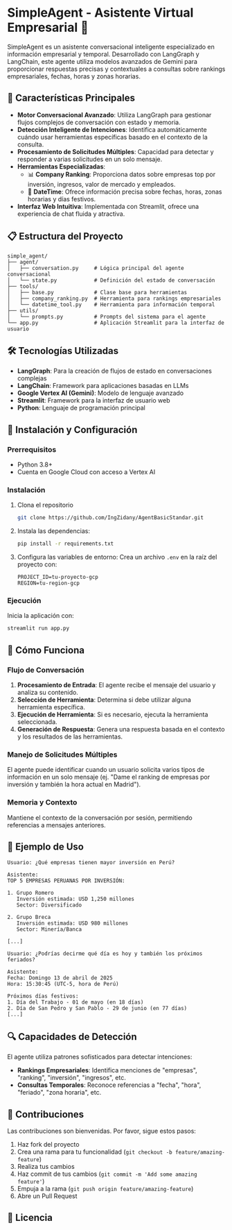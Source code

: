 # SimpleAgent - Asistente Virtual Empresarial 🤖

SimpleAgent es un asistente conversacional inteligente especializado en información empresarial y temporal. Desarrollado con LangGraph y LangChain, este agente utiliza modelos avanzados de Gemini para proporcionar respuestas precisas y contextuales a consultas sobre rankings empresariales, fechas, horas y zonas horarias.

## 🚀 Características Principales

- **Motor Conversacional Avanzado**: Utiliza LangGraph para gestionar flujos complejos de conversación con estado y memoria.
- **Detección Inteligente de Intenciones**: Identifica automáticamente cuándo usar herramientas específicas basado en el contexto de la consulta.
- **Procesamiento de Solicitudes Múltiples**: Capacidad para detectar y responder a varias solicitudes en un solo mensaje.
- **Herramientas Especializadas**:
  - 📊 **Company Ranking**: Proporciona datos sobre empresas top por inversión, ingresos, valor de mercado y empleados.
  - 📅 **DateTime**: Ofrece información precisa sobre fechas, horas, zonas horarias y días festivos.
- **Interfaz Web Intuitiva**: Implementada con Streamlit, ofrece una experiencia de chat fluida y atractiva.

## 📋 Estructura del Proyecto

```
simple_agent/
├── agent/
│   ├── conversation.py     # Lógica principal del agente conversacional
│   └── state.py            # Definición del estado de conversación
├── tools/
│   ├── base.py             # Clase base para herramientas
│   ├── company_ranking.py  # Herramienta para rankings empresariales
│   └── datetime_tool.py    # Herramienta para información temporal
├── utils/
│   └── prompts.py          # Prompts del sistema para el agente
└── app.py                  # Aplicación Streamlit para la interfaz de usuario
```

## 🛠️ Tecnologías Utilizadas

- **LangGraph**: Para la creación de flujos de estado en conversaciones complejas
- **LangChain**: Framework para aplicaciones basadas en LLMs
- **Google Vertex AI (Gemini)**: Modelo de lenguaje avanzado
- **Streamlit**: Framework para la interfaz de usuario web
- **Python**: Lenguaje de programación principal

## 🔧 Instalación y Configuración

### Prerrequisitos

- Python 3.8+
- Cuenta en Google Cloud con acceso a Vertex AI

### Instalación

1. Clona el repositorio
   ```bash
   git clone https://github.com/IngZidany/AgentBasicStandar.git
   ```

2. Instala las dependencias:
   ```bash
   pip install -r requirements.txt
   ```

3. Configura las variables de entorno:
   Crea un archivo `.env` en la raíz del proyecto con:
   ```
   PROJECT_ID=tu-proyecto-gcp
   REGION=tu-region-gcp
   ```

### Ejecución

Inicia la aplicación con:

```bash
streamlit run app.py
```

## 🧠 Cómo Funciona

### Flujo de Conversación

1. **Procesamiento de Entrada**: El agente recibe el mensaje del usuario y analiza su contenido.
2. **Selección de Herramienta**: Determina si debe utilizar alguna herramienta específica.
3. **Ejecución de Herramienta**: Si es necesario, ejecuta la herramienta seleccionada.
4. **Generación de Respuesta**: Genera una respuesta basada en el contexto y los resultados de las herramientas.

### Manejo de Solicitudes Múltiples

El agente puede identificar cuando un usuario solicita varios tipos de información en un solo mensaje (ej. "Dame el ranking de empresas por inversión y también la hora actual en Madrid").

### Memoria y Contexto

Mantiene el contexto de la conversación por sesión, permitiendo referencias a mensajes anteriores.

## 📝 Ejemplo de Uso

```
Usuario: ¿Qué empresas tienen mayor inversión en Perú?

Asistente: 
TOP 5 EMPRESAS PERUANAS POR INVERSIÓN:

1. Grupo Romero
   Inversión estimada: USD 1,250 millones
   Sector: Diversificado

2. Grupo Breca
   Inversión estimada: USD 980 millones
   Sector: Minería/Banca

[...]

Usuario: ¿Podrías decirme qué día es hoy y también los próximos feriados?

Asistente:
Fecha: Domingo 13 de abril de 2025
Hora: 15:30:45 (UTC-5, hora de Perú)

Próximos días festivos:
1. Día del Trabajo - 01 de mayo (en 18 días)
2. Día de San Pedro y San Pablo - 29 de junio (en 77 días)
[...]
```

## 🔍 Capacidades de Detección

El agente utiliza patrones sofisticados para detectar intenciones:

- **Rankings Empresariales**: Identifica menciones de "empresas", "ranking", "inversión", "ingresos", etc.
- **Consultas Temporales**: Reconoce referencias a "fecha", "hora", "feriado", "zona horaria", etc.

## 🤝 Contribuciones

Las contribuciones son bienvenidas. Por favor, sigue estos pasos:

1. Haz fork del proyecto
2. Crea una rama para tu funcionalidad (`git checkout -b feature/amazing-feature`)
3. Realiza tus cambios
4. Haz commit de tus cambios (`git commit -m 'Add some amazing feature'`)
5. Empuja a la rama (`git push origin feature/amazing-feature`)
6. Abre un Pull Request

## 📄 Licencia